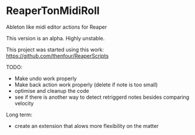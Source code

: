 # ReaperTonMidiRoll
Ableton like midi editor actions for Reaper

This version is an alpha. Highly unstable.

This project was started using this work: https://github.com/thenfour/ReaperScripts


TODO: 
- Make undo work properly
- Make back action work properly (delete if note is too small)
- optimise and cleanup the code
- see if there is another way to detect retriggerd notes besides comparing velocity

Long term:
- create an extension that alows more flexibility on the matter
